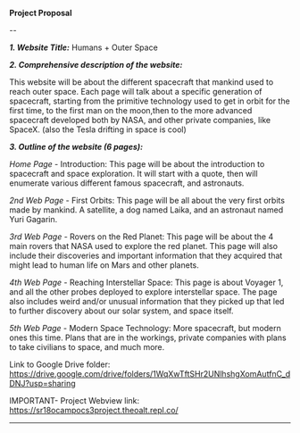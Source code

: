 **Project Proposal**

--

***1. Website Title:***
Humans + Outer Space

***2. Comprehensive description of the website:***

This website will be about the different spacecraft that mankind used to reach outer space. Each page will talk about a specific generation of spacecraft, starting from the primitive technology used to get in orbit for the first time, to the first man on the moon,then to the more advanced spacecraft developed both by NASA, and other private companies, like SpaceX. (also the Tesla drifting in space is cool)

***3. Outline of the website (6 pages):***

*Home Page* - Introduction:
This page will be about the introduction to spacecraft and space exploration.
It will start with a quote, then will enumerate various different famous spacecraft, and astronauts.

*2nd Web Page* - First Orbits:
This page will be all about the very first orbits made by mankind. A satellite, a dog named Laika, and an astronaut named Yuri Gagarin.

*3rd Web Page* - Rovers on the Red Planet:
This page will be about the 4 main rovers that NASA used to explore the red planet. This page will also include their discoveries and important information that they acquired that might lead to human life on Mars and other planets.

*4th Web Page* - Reaching Interstellar Space:
This page is about Voyager 1, and all the other probes deployed to explore interstellar space. The page also includes weird and/or unusual information that they picked up that led to further discovery about our solar system, and space itself.

*5th Web Page* - Modern Space Technology:
More spacecraft, but modern ones this time. Plans that are in the workings, private companies with plans to take civilians to space, and much more.

Link to Google Drive folder:
https://drive.google.com/drive/folders/1WqXwTftSHr2UNlhshgXomAutfnC_dDNJ?usp=sharing


IMPORTANT- Project Webview link: https://sr18ocampocs3project.theoalt.repl.co/
****

